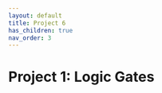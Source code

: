 ```yaml
---
layout: default
title: Project 6 
has_children: true
nav_order: 3
---
```


# Project 1: Logic Gates
